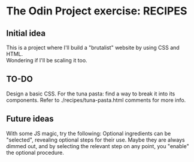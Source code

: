 # The Odin Project exercise: RECIPES

## Initial idea

This is a project where I'll build a "brutalist" website by using CSS and HTML.  
Wondering if I'll be scaling it too.  

## TO-DO

Design a basic CSS.
For the tuna pasta: find a way to break it into its components. Refer to ./recipes/tuna-pasta.html comments for more info.

## Future ideas

With some JS magic, try the following:
Optional ingredients can be "selected", revealing optional steps for their use.
Maybe they are always dimmed out, and by selecting the relevant step on any point, you "enable" the optional procedure.